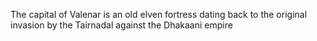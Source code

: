 The capital of Valenar is an old elven fortress dating back to the original invasion by the Tairnadal against the Dhakaani empire